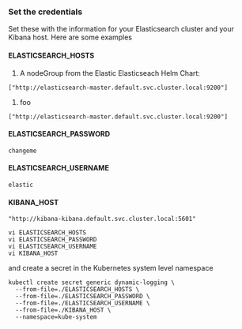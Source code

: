 ### Set the credentials
Set these with the information for your Elasticsearch cluster and your Kibana host.  Here are some examples

#### ELASTICSEARCH_HOSTS
1. A nodeGroup from the Elastic Elasticseach Helm Chart:
```
["http://elasticsearch-master.default.svc.cluster.local:9200"]
```

1. foo
```
["http://elasticsearch-master.default.svc.cluster.local:9200"]
```


#### ELASTICSEARCH_PASSWORD

```
changeme
```

#### ELASTICSEARCH_USERNAME

```
elastic
```

#### KIBANA_HOST

```
"http://kibana-kibana.default.svc.cluster.local:5601"
```

```
vi ELASTICSEARCH_HOSTS
vi ELASTICSEARCH_PASSWORD
vi ELASTICSEARCH_USERNAME
vi KIBANA_HOST
```
and create a secret in the Kubernetes system level namespace

```
kubectl create secret generic dynamic-logging \
  --from-file=./ELASTICSEARCH_HOSTS \
  --from-file=./ELASTICSEARCH_PASSWORD \
  --from-file=./ELASTICSEARCH_USERNAME \
  --from-file=./KIBANA_HOST \
  --namespace=kube-system
```


